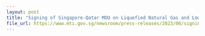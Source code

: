 ```yaml
---
layout: post
title: "Signing of Singapore-Qatar MOU on Liquefied Natural Gas and Low-Carbon Technology"
file_url: https://www.mti.gov.sg/newsroom/press-releases/2023/06/signing-of-singapore-qatar-mou-on-liquefied-natural-gas-and-low-carbon-technology
---
```

